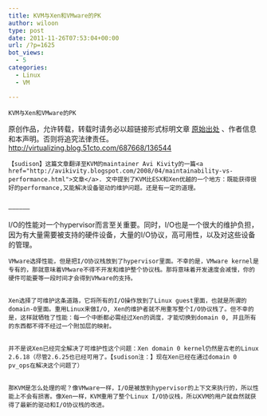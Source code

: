 ```yaml
---
title: KVM与Xen和VMware的PK
author: wiloon
type: post
date: 2011-11-26T07:53:04+00:00
url: /?p=1625
bot_views:
  - 5
categories:
  - Linux
  - VM

---
```

  
    KVM与Xen和VMware的PK
  


  原创作品，允许转载，转载时请务必以超链接形式标明文章 <a href="http://virtualizing.blog.51cto.com/687668/136544" target="_blank">原始出处</a> 、作者信息和本声明。否则将追究法律责任。<a href="http://virtualizing.blog.51cto.com/687668/136544">http://virtualizing.blog.51cto.com/687668/136544</a>
  
    【sudison】这篇文章翻译至KVM的maintainer Avi Kivity的一篇<a href="http://avikivity.blogspot.com/2008/04/maintainability-vs-performance.html">文章</a>. 文中提到了KVM比ESX和Xen优越的一个地方：既能获得很好的performance,又能解决设备驱动的维护问题。还是有一定的道理。
  
  
    ——————
 I/O的性能对一个hypervisor而言至关重要。同时，I/O也是一个很大的维护负担，因为有大量需要被支持的硬件设备，大量的I/O协议，高可用性，以及对这些设备的管理。
  
  
    VMware选择性能，但是把I/O协议栈放到了hypervisor里面。不幸的是，VMware kernel是专有的，那就意味着VMware不得不开发和维护整个协议栈。那将意味着开发速度会减慢，你的硬件可能要等一段时间才会得到VMware的支持。
  
  
    Xen选择了可维护这条道路，它将所有的I/O操作放到了Linux guest里面，也就是所谓的domain-0里面。重用Linux来做I/O, Xen的维护者就不用重写整个I/O协议栈了。但不幸的是，这样就牺牲了性能：每一个中断都必需经过Xen的调度，才能切换到domain 0, 并且所有的东西都不得不经过一个附加层的映射。
  
  
    并不是说Xen已经完全解决了可维护性这个问题：Xen domain 0 kernel仍然是古老的Linux 2.6.18（尽管2.6.25也已经可用了。【sudison注：】现在Xen已经在通过domain 0 pv_ops在解决这个问题了）
  
  
    那KVM是怎么处理的呢？像VMware一样，I/O是被放到hypervisor的上下文来执行的，所以性能上不会有损害。像Xen一样，KVM重用了整个Linux I/O协议栈，所以KVM的用户就自然就获得了最新的驱动和I/O协议栈的改进。
  

